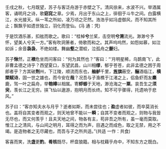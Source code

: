 壬戌之秋，七月既望，苏子与客泛舟游于赤壁之下。清风徐来，水波不兴。举酒属客，诵明月之诗，歌**窈窕**之章。少焉，月出于东山之上，徘徊于斗牛之间。白露横江，水光接天。纵一苇之所如，凌万顷之茫然。浩浩乎如冯虚御风，而不知其所止；飘飘乎如遗世独立，羽化而登仙。(冯 通：凭)

于是饮酒乐甚，扣舷而歌之。歌曰：“桂棹**兮**兰桨，击空明**兮溯**流光。渺渺兮予怀，望美人兮天一方。”客有吹洞箫者，倚歌而和之。其声呜呜然，如怨如慕，如泣如诉；余音**袅袅**，不绝如缕。舞幽**壑**之潜蛟，泣孤舟之**嫠**妇。

苏子**愀**然，正**襟**危坐而问客曰：“何为其然也？”客曰：“‘月明星稀，乌鹊南飞’，此非曹孟德之诗乎？西望夏口，东望武昌，山川相**缪**，郁乎苍苍，此非孟德之困于周郎者乎？方其破**荆**州，下江陵，顺流而东也，**舳舻**千里，**旌旗**蔽空，**酾**酒临江，**横槊赋诗**，固一世之雄也，而今安在**哉**？况吾与子渔樵于江渚之上，侣鱼虾而友**麋**鹿，驾一叶之扁舟，举**匏樽**以相属。寄**蜉蝣**于天地，渺沧海之一**粟**。哀吾生之**须臾**，羡长江之无穷。挟飞仙以遨游，抱明月而长终。知不可乎骤得，托遗响于悲风。”

苏子曰：“客亦知夫水与月乎？逝者如斯，而未尝往也；**盈**虚者如彼，而卒莫消长也。盖将自其变者而观之，则天地曾不能以一**瞬**；自其不变者而观之，则物与我皆无尽也，而又何羡乎！且夫天地之间，物各有主，苟非吾之所有，虽一毫而莫取。惟江上之清风，与山间之明月，耳得之而为声，目遇之而成色，取之无禁，用之不竭。是造物者之无尽藏也，而吾与子之所共适。”(共适 一作：共食)

客喜而笑，洗**盏**更**酌**。**肴核**既尽，杯盘狼籍。相与枕藉乎舟中，不知东方之既白。